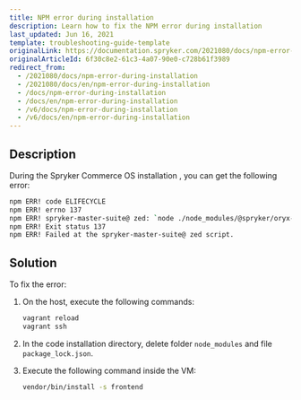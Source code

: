 ```yaml
---
title: NPM error during installation
description: Learn how to fix the NPM error during installation
last_updated: Jun 16, 2021
template: troubleshooting-guide-template
originalLink: https://documentation.spryker.com/2021080/docs/npm-error-during-installation
originalArticleId: 6f30c8e2-61c3-4a07-90e0-c728b61f3989
redirect_from:
  - /2021080/docs/npm-error-during-installation
  - /2021080/docs/en/npm-error-during-installation
  - /docs/npm-error-during-installation
  - /docs/en/npm-error-during-installation
  - /v6/docs/npm-error-during-installation
  - /v6/docs/en/npm-error-during-installation
---
```


## Description

During the Spryker Commerce OS installation , you can get the following error:

```bash
npm ERR! code ELIFECYCLE
npm ERR! errno 137
npm ERR! spryker-master-suite@ zed: `node ./node_modules/@spryker/oryx-for-zed/build`
npm ERR! Exit status 137
npm ERR! Failed at the spryker-master-suite@ zed script.
```

## Solution

To fix the error:

1. On the host, execute the following commands:

   ```bash
   vagrant reload
   vagrant ssh
   ```

2. In the code installation directory, delete folder `node_modules` and file `package_lock.json`.

3. Execute the following command inside the VM:

   ```bash
   vendor/bin/install -s frontend
   ```
